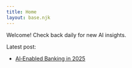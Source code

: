```yaml
---
title: Home
layout: base.njk
---
```


Welcome! Check back daily for new AI insights.

Latest post:
- [AI‑Enabled Banking in 2025][def]

[def]: /2025-07-10-ai-enabled-banking/
